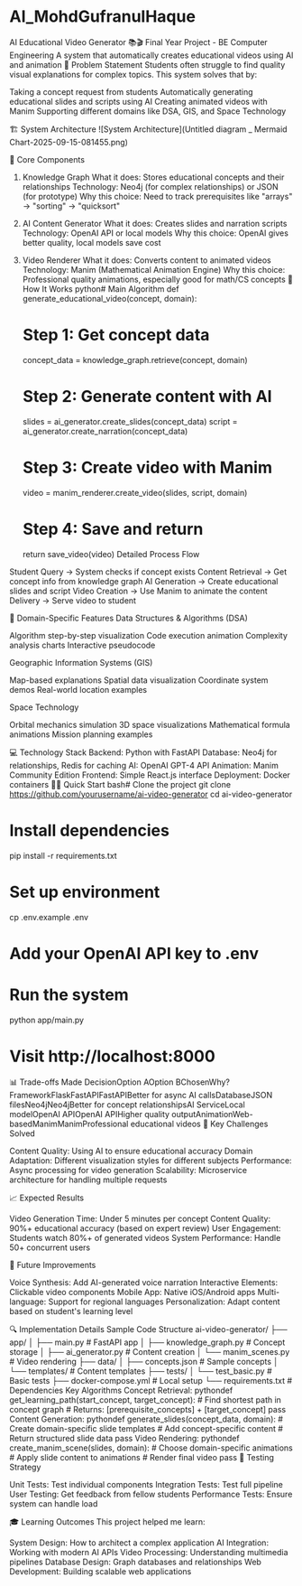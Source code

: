 # AI_MohdGufranulHaque
AI Educational Video Generator 📚🎬
Final Year Project - BE Computer Engineering
A system that automatically creates educational videos using AI and animation
🎯 Problem Statement
Students often struggle to find quality visual explanations for complex topics. This system solves that by:

Taking a concept request from students
Automatically generating educational slides and scripts using AI
Creating animated videos with Manim
Supporting different domains like DSA, GIS, and Space Technology

🏗️ System Architecture
![System Architecture](Untitled diagram _ Mermaid Chart-2025-09-15-081455.png)

🔧 Core Components
1. Knowledge Graph
What it does: Stores educational concepts and their relationships
Technology: Neo4j (for complex relationships) or JSON (for prototype)
Why this choice: Need to track prerequisites like "arrays" → "sorting" → "quicksort"
2. AI Content Generator
What it does: Creates slides and narration scripts
Technology: OpenAI API or local models
Why this choice: OpenAI gives better quality, local models save cost
3. Video Renderer
What it does: Converts content to animated videos
Technology: Manim (Mathematical Animation Engine)
Why this choice: Professional quality animations, especially good for math/CS concepts
🔄 How It Works
python# Main Algorithm
def generate_educational_video(concept, domain):
    # Step 1: Get concept data
    concept_data = knowledge_graph.retrieve(concept, domain)
    
    # Step 2: Generate content with AI
    slides = ai_generator.create_slides(concept_data)
    script = ai_generator.create_narration(concept_data)
    
    # Step 3: Create video with Manim
    video = manim_renderer.create_video(slides, script, domain)
    
    # Step 4: Save and return
    return save_video(video)
Detailed Process Flow

Student Query → System checks if concept exists
Content Retrieval → Get concept info from knowledge graph
AI Generation → Create educational slides and script
Video Creation → Use Manim to animate the content
Delivery → Serve video to student

🎨 Domain-Specific Features
Data Structures & Algorithms (DSA)

Algorithm step-by-step visualization
Code execution animation
Complexity analysis charts
Interactive pseudocode

Geographic Information Systems (GIS)

Map-based explanations
Spatial data visualization
Coordinate system demos
Real-world location examples

Space Technology

Orbital mechanics simulation
3D space visualizations
Mathematical formula animations
Mission planning examples

💻 Technology Stack
Backend: Python with FastAPI
Database: Neo4j for relationships, Redis for caching
AI: OpenAI GPT-4 API
Animation: Manim Community Edition
Frontend: Simple React.js interface
Deployment: Docker containers
🏃‍♂️ Quick Start
bash# Clone the project
git clone https://github.com/yourusername/ai-video-generator
cd ai-video-generator

# Install dependencies
pip install -r requirements.txt

# Set up environment
cp .env.example .env
# Add your OpenAI API key to .env

# Run the system
python app/main.py

# Visit http://localhost:8000
📊 Trade-offs Made
DecisionOption AOption BChosenWhy?FrameworkFlaskFastAPIFastAPIBetter for async AI callsDatabaseJSON filesNeo4jNeo4jBetter for concept relationshipsAI ServiceLocal modelOpenAI APIOpenAI APIHigher quality outputAnimationWeb-basedManimManimProfessional educational videos
🎯 Key Challenges Solved

Content Quality: Using AI to ensure educational accuracy
Domain Adaptation: Different visualization styles for different subjects
Performance: Async processing for video generation
Scalability: Microservice architecture for handling multiple requests

📈 Expected Results

Video Generation Time: Under 5 minutes per concept
Content Quality: 90%+ educational accuracy (based on expert review)
User Engagement: Students watch 80%+ of generated videos
System Performance: Handle 50+ concurrent users

🚀 Future Improvements

Voice Synthesis: Add AI-generated voice narration
Interactive Elements: Clickable video components
Mobile App: Native iOS/Android apps
Multi-language: Support for regional languages
Personalization: Adapt content based on student's learning level

🔍 Implementation Details
Sample Code Structure
ai-video-generator/
├── app/
│   ├── main.py              # FastAPI app
│   ├── knowledge_graph.py   # Concept storage
│   ├── ai_generator.py      # Content creation
│   └── manim_scenes.py      # Video rendering
├── data/
│   ├── concepts.json        # Sample concepts
│   └── templates/           # Content templates
├── tests/
│   └── test_basic.py        # Basic tests
├── docker-compose.yml       # Local setup
└── requirements.txt         # Dependencies
Key Algorithms
Concept Retrieval:
pythondef get_learning_path(start_concept, target_concept):
    # Find shortest path in concept graph
    # Returns: [prerequisite_concepts] + [target_concept]
    pass
Content Generation:
pythondef generate_slides(concept_data, domain):
    # Create domain-specific slide templates
    # Add concept-specific content
    # Return structured slide data
    pass
Video Rendering:
pythondef create_manim_scene(slides, domain):
    # Choose domain-specific animations
    # Apply slide content to animations
    # Render final video
    pass
📝 Testing Strategy

Unit Tests: Test individual components
Integration Tests: Test full pipeline
User Testing: Get feedback from fellow students
Performance Tests: Ensure system can handle load

🎓 Learning Outcomes
This project helped me learn:

System Design: How to architect a complex application
AI Integration: Working with modern AI APIs
Video Processing: Understanding multimedia pipelines
Database Design: Graph databases and relationships
Web Development: Building scalable web applications
